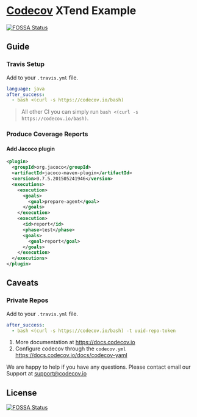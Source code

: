 # [Codecov][1] XTend Example
[![FOSSA Status](https://app.fossa.com/api/projects/git%2Bgithub.com%2Fcodecov%2Fexample-xtend.svg?type=shield)](https://app.fossa.com/projects/git%2Bgithub.com%2Fcodecov%2Fexample-xtend?ref=badge_shield)

## Guide
### Travis Setup

Add to your `.travis.yml` file.
```yml
language: java
after_success:
  - bash <(curl -s https://codecov.io/bash)
```

> All other CI you can simply run `bash <(curl -s https://codecov.io/bash)`.
### Produce Coverage Reports
#### Add Jacoco plugin
```xml
<plugin>
  <groupId>org.jacoco</groupId>
  <artifactId>jacoco-maven-plugin</artifactId>
  <version>0.7.5.201505241946</version>
  <executions>
    <execution>
      <goals>
        <goal>prepare-agent</goal>
      </goals>
    </execution>
    <execution>
      <id>report</id>
      <phase>test</phase>
      <goals>
        <goal>report</goal>
      </goals>
    </execution>
  </executions>
</plugin>
```
## Caveats
### Private Repos
Add to your `.travis.yml` file.
```yml
after_success:
  - bash <(curl -s https://codecov.io/bash) -t uuid-repo-token
```

1. More documentation at https://docs.codecov.io
2. Configure codecov through the `codecov.yml`  https://docs.codecov.io/docs/codecov-yaml

We are happy to help if you have any questions. Please contact email our Support at [support@codecov.io](mailto:support@codecov.io)

[1]: https://codecov.io/


## License
[![FOSSA Status](https://app.fossa.com/api/projects/git%2Bgithub.com%2Fcodecov%2Fexample-xtend.svg?type=large)](https://app.fossa.com/projects/git%2Bgithub.com%2Fcodecov%2Fexample-xtend?ref=badge_large)